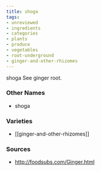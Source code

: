 ```yaml
---
title: shoga
tags:
- unreviewed
- ingredients
- categories
- plants
- produce
- vegetables
- root-underground
- ginger-and-other-rhizomes
---
```

shoga See ginger root.

### Other Names

* shoga

### Varieties

* [[ginger-and-other-rhizomes]]

### Sources
* http://foodsubs.com/Ginger.html
